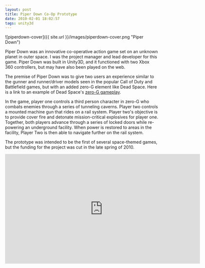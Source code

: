 ```yaml
---
layout: post
title: Piper Down Co-Op Prototype
date: 2010-02-01 18:02:57
tags: unity3d
---
```


![piperdown-cover]({{ site.url }}/images/piperdown-cover.png "Piper Down")

Piper Down was an innovative co-operative action game set on an unknown planet in outer space. I was the project manager and lead developer for this game. Piper Down was built in Unity3D, and it functioned with two Xbox 360 controllers, but may have also been played on the web.

The premise of Piper Down was to give two users an experience similar to the gunner and runner/driver models seen in the popular Call of Duty and Battlefield games, but with an added zero-G element like Dead Space. Here is a link to an example of Dead Space's [zero-G gameplay](https://www.youtube.com/watch?v=pdk9PsOqbdQ).

In the game, player one controls a third person character in zero-G who combats enemies through a series of tunneling caverns. Player two controls a mounted machine gun that rides on a rail system. Player two's objective is to provide cover fire and detonate mission-critical explosives for player one. Together, both players advance through a series of locked doors while re-powering an underground facility. When power is restored to areas in the facility, Player Two is then able to navigate further on the rail system.

The prototype was intended to be the first of several space-themed games, but the funding for the project was cut in the late spring of 2010.

<div class="video-wrapper">
	<iframe width="640" height="360" src="https://www.youtube.com/embed/7HQzj_HhdQI" frameborder="0" allowfullscreen></iframe>
</div>
